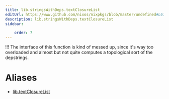 ```yaml
---
title: lib.stringsWithDeps.textClosureList
editUrl: https://www.github.com/nixos/nixpkgs/blob/master/undefined#L61C21
description: lib.stringsWithDeps.textClosureList
sidebar:

    order: 7
---
```


!!! The interface of this function is kind of messed up, since
it's way too overloaded and almost but not quite computes a
topological sort of the depstrings.


# Aliases

- [lib.textClosureList](/nix-doc-comments/reference/lib/lib-textclosurelist)


